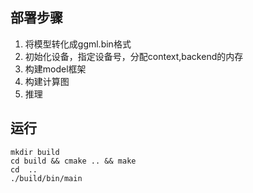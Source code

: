 ## 部署步骤

1. 将模型转化成ggml.bin格式
2. 初始化设备，指定设备号，分配context,backend的内存
3. 构建model框架
4. 构建计算图
5. 推理

## 运行
```shell
mkdir build
cd build && cmake .. && make
cd  ..
./build/bin/main
```